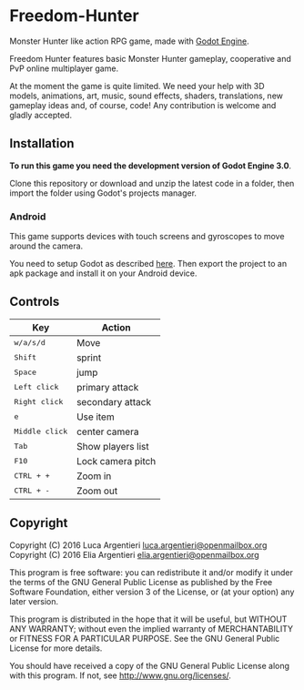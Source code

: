 # Freedom-Hunter

Monster Hunter like action RPG game, made with [Godot Engine][godot].

Freedom Hunter features basic Monster Hunter gameplay, cooperative and PvP online multiplayer game.

At the moment the game is quite limited. We need your help with 3D models, animations, art, music, sound effects, shaders, translations, new gameplay ideas and, of course, code! Any contribution is welcome and gladly accepted.

## Installation

**To run this game you need the development version of Godot Engine 3.0**.

Clone this repository or download and unzip the latest code in a folder, then import the folder using Godot's projects manager.

### Android

This game supports devices with touch screens and gyroscopes to move around the camera.

You need to setup Godot as described [here][androsetup]. Then export the project to an apk package and install it on your Android device.

## Controls

Key                     | Action
------------------------|-----------------
<kbd>w/a/s/d</kbd>      | Move
<kbd>Shift</kbd>        | sprint
<kbd>Space</kbd>        | jump
<kbd>Left click</kbd>   | primary attack
<kbd>Right click</kbd>  | secondary attack
<kbd>e</kbd>            | Use item
<kbd>Middle click</kbd> | center camera
<kbd>Tab</kbd>          | Show players list
<kbd>F10</kbd>          | Lock camera pitch
<kbd>CTRL + +</kbd>     | Zoom in
<kbd>CTRL + -</kbd>     | Zoom out

## Copyright

Copyright (C) 2016 Luca Argentieri <luca.argentieri@openmailbox.org>  
Copyright (C) 2016 Elia Argentieri <elia.argentieri@openmailbox.org>

This program is free software: you can redistribute it and/or modify
it under the terms of the GNU General Public License as published by
the Free Software Foundation, either version 3 of the License, or
(at your option) any later version.

This program is distributed in the hope that it will be useful,
but WITHOUT ANY WARRANTY; without even the implied warranty of
MERCHANTABILITY or FITNESS FOR A PARTICULAR PURPOSE.  See the
GNU General Public License for more details.

You should have received a copy of the GNU General Public License
along with this program.  If not, see <http://www.gnu.org/licenses/>.

[godot]: https://godotengine.org/
[androsetup]: http://docs.godotengine.org/en/latest/tutorials/asset_pipeline/exporting_for_android.html

